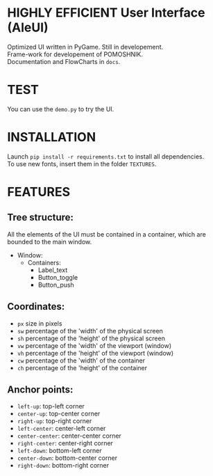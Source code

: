 # HIGHLY EFFICIENT User Interface (AleUI)

Optimized UI written in PyGame. Still in developement.  
Frame-work for developement of POMOSHNIK.  
Documentation and FlowCharts in `docs`.

# TEST

You can use the `demo.py` to try the UI.

# INSTALLATION

Launch `pip install -r requirements.txt` to install all dependencies.  
To use new fonts, insert them in the folder `TEXTURES`.

# FEATURES

Tree structure:
--
All the elements of the UI must be contained in a container, which are bounded to the main window.

- Window:  
    - Containers:  
        - Label_text  
        - Button_toggle  
        - Button_push    

Coordinates:
--
- `px` size in pixels
- `sw` percentage of the 'width' of the physical screen
- `sh` percentage of the 'height' of the physical screen
- `vw` percentage of the 'width' of the viewport (window)
- `vh` percentage of the 'height' of the viewport (window)
- `cw` percentage of the 'width' of the container
- `ch` percentage of the 'height' of the container

Anchor points:
--
- `left-up`: top-left corner
- `center-up`: top-center corner
- `right-up`: top-right corner        
- `left-center`: center-left corner
- `center-center`: center-center corner
- `right-center`: center-right corner
- `left-down`: bottom-left corner
- `center-down`: bottom-center corner
- `right-down`: bottom-right corner